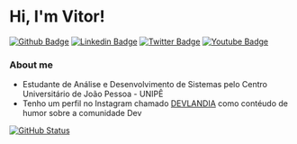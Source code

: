 # Hi, I'm Vitor!

[![Github Badge](https://img.shields.io/badge/-Github-000?style=flat-square&logo=Github&logoColor=white&link=https://github.com/fagnerpsantos)](https://github.com/vitorfigueiredopb)
[![Linkedin Badge](https://img.shields.io/badge/-LinkedIn-blue?style=flat-square&logo=Linkedin&logoColor=white&link=https://www.linkedin.com/in/fagnerpsantos/)](https://www.linkedin.com/in/vitorfigueiredopb/)
[![Twitter Badge](https://img.shields.io/badge/-Twitter-1ca0f1?style=flat-square&labelColor=1ca0f1&logo=twitter&logoColor=white&link=https://twitter.com/fagnerpsantos)](https://twitter.com/vitorfigueiredu)
[![Youtube Badge](https://img.shields.io/badge/-YouTube-ff0000?style=flat-square&labelColor=ff0000&logo=youtube&logoColor=white&link=https://www.youtube.com/user/TreinaWeb)](https://www.youtube.com/channel/UCTxJBqDgTxO35rE-CIk25uw)

### About me

- Estudante de Análise e Desenvolvimento de Sistemas pelo Centro Universitário de João Pessoa - UNIPÊ
- Tenho um perfil no Instagram chamado [DEVLANDIA](https://www.instagram.com/devlandia) como contéudo de humor sobre a comunidade Dev

[![GitHub Status](https://github-readme-stats.vercel.app/api?username=vitorfigueiredopb&show_icons=true&theme=tokyonight)](https://github.com/anuraghazra/github-readme-stats)
